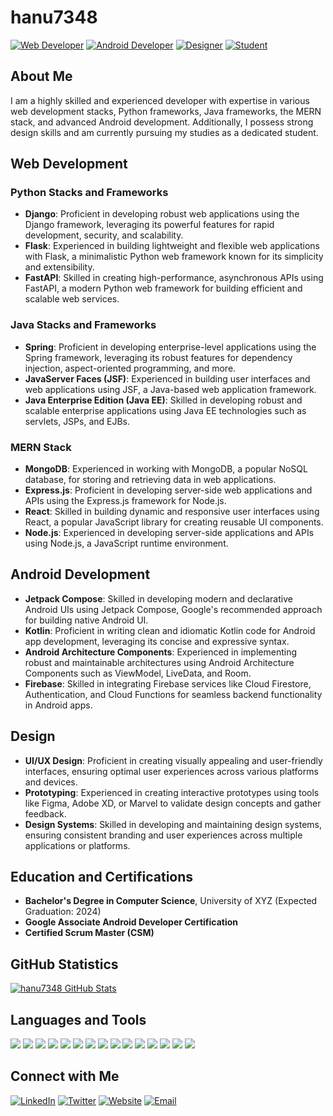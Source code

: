 # hanu7348


[![Web Developer](https://img.shields.io/badge/-Web%20Developer-brightgreen?style=flat-square&logo=html5&logoColor=white)](https://johndoe.com) [![Android Developer](https://img.shields.io/badge/-Android%20Developer-brightgreen?style=flat-square&logo=android&logoColor=white)](https://johndoe.com) [![Designer](https://img.shields.io/badge/-Designer-brightgreen?style=flat-square&logo=figma&logoColor=white)](https://johndoe.com) [![Student](https://img.shields.io/badge/-Student-brightgreen?style=flat-square&logo=google-classroom&logoColor=white)](https://university.edu)

## About Me

I am a highly skilled and experienced developer with expertise in various web development stacks, Python frameworks, Java frameworks, the MERN stack, and advanced Android development. Additionally, I possess strong design skills and am currently pursuing my studies as a dedicated student.

## Web Development

### Python Stacks and Frameworks
- **Django**: Proficient in developing robust web applications using the Django framework, leveraging its powerful features for rapid development, security, and scalability.
- **Flask**: Experienced in building lightweight and flexible web applications with Flask, a minimalistic Python web framework known for its simplicity and extensibility.
- **FastAPI**: Skilled in creating high-performance, asynchronous APIs using FastAPI, a modern Python web framework for building efficient and scalable web services.

### Java Stacks and Frameworks
- **Spring**: Proficient in developing enterprise-level applications using the Spring framework, leveraging its robust features for dependency injection, aspect-oriented programming, and more.
- **JavaServer Faces (JSF)**: Experienced in building user interfaces and web applications using JSF, a Java-based web application framework.
- **Java Enterprise Edition (Java EE)**: Skilled in developing robust and scalable enterprise applications using Java EE technologies such as servlets, JSPs, and EJBs.

### MERN Stack
- **MongoDB**: Experienced in working with MongoDB, a popular NoSQL database, for storing and retrieving data in web applications.
- **Express.js**: Proficient in developing server-side web applications and APIs using the Express.js framework for Node.js.
- **React**: Skilled in building dynamic and responsive user interfaces using React, a popular JavaScript library for creating reusable UI components.
- **Node.js**: Experienced in developing server-side applications and APIs using Node.js, a JavaScript runtime environment.

## Android Development

- **Jetpack Compose**: Skilled in developing modern and declarative Android UIs using Jetpack Compose, Google's recommended approach for building native Android UI.
- **Kotlin**: Proficient in writing clean and idiomatic Kotlin code for Android app development, leveraging its concise and expressive syntax.
- **Android Architecture Components**: Experienced in implementing robust and maintainable architectures using Android Architecture Components such as ViewModel, LiveData, and Room.
- **Firebase**: Skilled in integrating Firebase services like Cloud Firestore, Authentication, and Cloud Functions for seamless backend functionality in Android apps.

## Design

- **UI/UX Design**: Proficient in creating visually appealing and user-friendly interfaces, ensuring optimal user experiences across various platforms and devices.
- **Prototyping**: Experienced in creating interactive prototypes using tools like Figma, Adobe XD, or Marvel to validate design concepts and gather feedback.
- **Design Systems**: Skilled in developing and maintaining design systems, ensuring consistent branding and user experiences across multiple applications or platforms.

## Education and Certifications

- **Bachelor's Degree in Computer Science**, University of XYZ (Expected Graduation: 2024)
- **Google Associate Android Developer Certification**
- **Certified Scrum Master (CSM)**

## GitHub Statistics

[![hanu7348 GitHub Stats](https://github-readme-stats.vercel.app/api?username=hanu7348&show_icons=true&theme=dark)](https://github.com/hanu7348)

## Languages and Tools

<img src="https://img.shields.io/badge/Python-3776AB?style=for-the-badge&logo=python&logoColor=white"> <img src="https://img.shields.io/badge/Django-092E20?style=for-the-badge&logo=django&logoColor=white"> <img src="https://img.shields.io/badge/Flask-000000?style=for-the-badge&logo=flask&logoColor=white"> <img src="https://img.shields.io/badge/FastAPI-009688?style=for-the-badge&logo=fastapi&logoColor=white"> <img src="https://img.shields.io/badge/Java-ED8B00?style=for-the-badge&logo=java&logoColor=white"> <img src="https://img.shields.io/badge/Spring-6DB33F?style=for-the-badge&logo=spring&logoColor=white"> <img src="https://img.shields.io/badge/MongoDB-47A248?style=for-the-badge&logo=mongodb&logoColor=white"> <img src="https://img.shields.io/badge/Express.js-000000?style=for-the-badge&logo=express&logoColor=white"> <img src="https://img.shields.io/badge/React-61DAFB?style=for-the-badge&logo=react&logoColor=black"> <img src="https://img.shields.io/badge/Node.js-339933?style=for-the-badge&logo=nodedotjs&logoColor=white"> <img src="https://img.shields.io/badge/Android-3DDC84?style=for-the-badge&logo=android&logoColor=white"> <img src="https://img.shields.io/badge/Kotlin-7F52FF?style=for-the-badge&logo=kotlin&logoColor=white"> <img src="https://img.shields.io/badge/Firebase-FFCA28?style=for-the-badge&logo=firebase&logoColor=black"> <img src="https://img.shields.io/badge/Figma-F24E1E?style=for-the-badge&logo=figma&logoColor=white"> <img src="https://img.shields.io/badge/Adobe%20XD-FF61F6?style=for-the-badge&logo=adobexd&logoColor=white">

## Connect with Me

[![LinkedIn](https://img.shields.io/badge/-LinkedIn-blue?style=flat-square&logo=linkedin&logoColor=white)](https://www.linkedin.com/in/johndoe)
[![Twitter](https://img.shields.io/badge/-Twitter-1DA1F2?style=flat-square&logo=twitter&logoColor=white)](https://twitter.com/johndoe)
[![Website](https://img.shields.io/badge/-Website-brightgreen?style=flat-square&logo=google-chrome&logoColor=white)](https://johndoe.com)
[![Email](https://img.shields.io/badge/-Email-D14836?style=flat-square&logo=gmail&logoColor=white)](mailto:johndoe@example.com)
